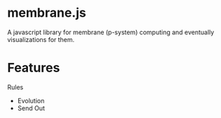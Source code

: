membrane.js
======================
A javascript library for membrane (p-system) computing and eventually visualizations for them.

# Features
Rules
- Evolution
- Send Out
